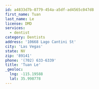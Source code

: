 ```yaml
---
id: a4833d7b-0779-454a-a5df-ad4565c047d8
first_name: Tuan
last_name: Le
license: DMD
services:
  - dentist
category: Dentists
address: '10668 Lago Cantini St'
city: 'Las Vegas'
state: NV
zip: '89141'
phone: '(702) 633-6339'
title: 'Tuan Le'
_geoloc:
  lng: -115.19588
  lat: 35.998778
---
```

